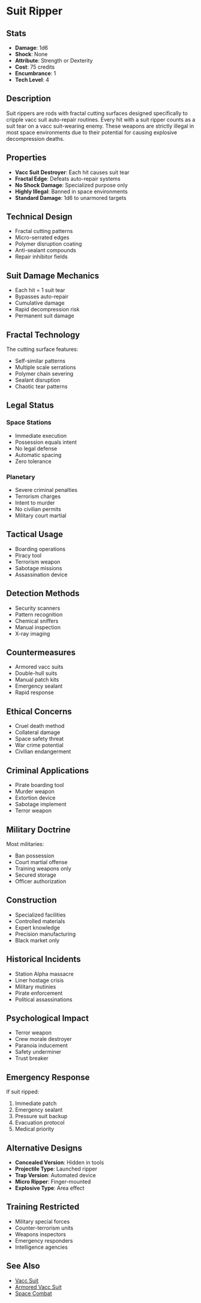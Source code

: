 # Suit Ripper

## Stats
- **Damage**: 1d6
- **Shock**: None
- **Attribute**: Strength or Dexterity
- **Cost**: 75 credits
- **Encumbrance**: 1
- **Tech Level**: 4

## Description
Suit rippers are rods with fractal cutting surfaces designed specifically to cripple vacc suit auto-repair routines. Every hit with a suit ripper counts as a suit tear on a vacc suit-wearing enemy. These weapons are strictly illegal in most space environments due to their potential for causing explosive decompression deaths.

## Properties
- **Vacc Suit Destroyer**: Each hit causes suit tear
- **Fractal Edge**: Defeats auto-repair systems
- **No Shock Damage**: Specialized purpose only
- **Highly Illegal**: Banned in space environments
- **Standard Damage**: 1d6 to unarmored targets

## Technical Design
- Fractal cutting patterns
- Micro-serrated edges
- Polymer disruption coating
- Anti-sealant compounds
- Repair inhibitor fields

## Suit Damage Mechanics
- Each hit = 1 suit tear
- Bypasses auto-repair
- Cumulative damage
- Rapid decompression risk
- Permanent suit damage

## Fractal Technology
The cutting surface features:
- Self-similar patterns
- Multiple scale serrations
- Polymer chain severing
- Sealant disruption
- Chaotic tear patterns

## Legal Status
### Space Stations
- Immediate execution
- Possession equals intent
- No legal defense
- Automatic spacing
- Zero tolerance

### Planetary
- Severe criminal penalties
- Terrorism charges
- Intent to murder
- No civilian permits
- Military court martial

## Tactical Usage
- Boarding operations
- Piracy tool
- Terrorism weapon
- Sabotage missions
- Assassination device

## Detection Methods
- Security scanners
- Pattern recognition
- Chemical sniffers
- Manual inspection
- X-ray imaging

## Countermeasures
- Armored vacc suits
- Double-hull suits
- Manual patch kits
- Emergency sealant
- Rapid response

## Ethical Concerns
- Cruel death method
- Collateral damage
- Space safety threat
- War crime potential
- Civilian endangerment

## Criminal Applications
- Pirate boarding tool
- Murder weapon
- Extortion device
- Sabotage implement
- Terror weapon

## Military Doctrine
Most militaries:
- Ban possession
- Court martial offense
- Training weapons only
- Secured storage
- Officer authorization

## Construction
- Specialized facilities
- Controlled materials
- Expert knowledge
- Precision manufacturing
- Black market only

## Historical Incidents
- Station Alpha massacre
- Liner hostage crisis
- Military mutinies
- Pirate enforcement
- Political assassinations

## Psychological Impact
- Terror weapon
- Crew morale destroyer
- Paranoia inducement
- Safety underminer
- Trust breaker

## Emergency Response
If suit ripped:
1. Immediate patch
2. Emergency sealant
3. Pressure suit backup
4. Evacuation protocol
5. Medical priority

## Alternative Designs
- **Concealed Version**: Hidden in tools
- **Projectile Type**: Launched ripper
- **Trap Version**: Automated device
- **Micro Ripper**: Finger-mounted
- **Explosive Type**: Area effect

## Training Restricted
- Military special forces
- Counter-terrorism units
- Weapons inspectors
- Emergency responders
- Intelligence agencies

## See Also
- [Vacc Suit](../../general-equipment/field-equipment.md#vacc-suit)
- [Armored Vacc Suit](../../armor/street/armored-vacc-suit.md)
- [Space Combat](../../../combat-rules/space-combat.md)